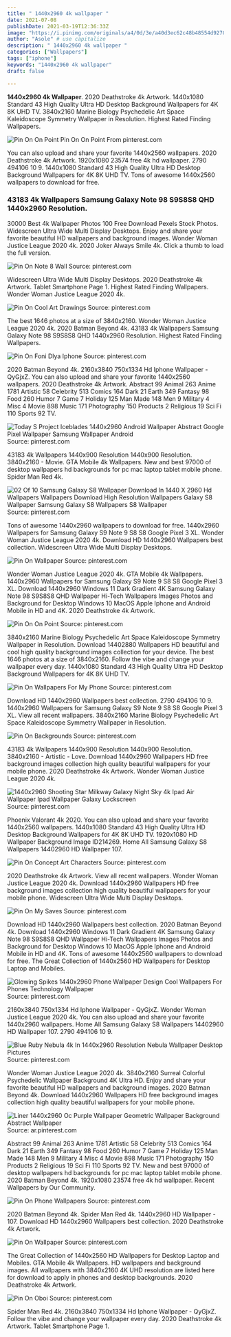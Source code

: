 ```yaml
---
title: " 1440x2960 4k wallpaper "
date: 2021-07-08
publishDate: 2021-03-19T12:36:33Z
image: "https://i.pinimg.com/originals/a4/0d/3e/a40d3ec62c48b48554d927050ae9ae57.png"
author: "Asole" # use capitalize
description: " 1440x2960 4k wallpaper "
categories: ["Wallpapers"]
tags: ["iphone"]
keywords: "1440x2960 4k wallpaper"
draft: false

---
```



**1440x2960 4k Wallpaper**. 2020 Deathstroke 4k Artwork. 1440x1080 Standard 43 High Quality Ultra HD Desktop Background Wallpapers for 4K 8K UHD TV. 3840x2160 Marine Biology Psychedelic Art Space Kaleidoscope Symmetry Wallpaper in Resolution. Highest Rated Finding Wallpapers.

![Pin On On Point](https://i.pinimg.com/originals/27/5c/39/275c397d235d722c0c3f7d58cee7a6f5.png "Pin On On Point")
Pin On On Point From pinterest.com


You can also upload and share your favorite 1440x2560 wallpapers. 2020 Deathstroke 4k Artwork. 1920x1080 23574 free 4k hd wallpaper. 2790 494106 10 9. 1440x1080 Standard 43 High Quality Ultra HD Desktop Background Wallpapers for 4K 8K UHD TV. Tons of awesome 1440x2560 wallpapers to download for free.

### 43183 4k Wallpapers Samsung Galaxy Note 98 S9S8S8 QHD 1440x2960 Resolution.

30000 Best 4k Wallpaper Photos 100 Free Download Pexels Stock Photos. Widescreen Ultra Wide Multi Display Desktops. Enjoy and share your favorite beautiful HD wallpapers and background images. Wonder Woman Justice League 2020 4k. 2020 Joker Always Smile 4k. Click a thumb to load the full version.


![Pin On Note 8 Wall](https://i.pinimg.com/originals/c1/e6/28/c1e62814f39c39f5c6be2b9903c728eb.jpg "Pin On Note 8 Wall")
Source: pinterest.com

Widescreen Ultra Wide Multi Display Desktops. 2020 Deathstroke 4k Artwork. Tablet Smartphone Page 1. Highest Rated Finding Wallpapers. Wonder Woman Justice League 2020 4k.

![Pin On Cool Art Drawings](https://i.pinimg.com/originals/2f/16/90/2f169031227df80afb75eabb3af04154.png "Pin On Cool Art Drawings")
Source: pinterest.com

The best 1646 photos at a size of 3840x2160. Wonder Woman Justice League 2020 4k. 2020 Batman Beyond 4k. 43183 4k Wallpapers Samsung Galaxy Note 98 S9S8S8 QHD 1440x2960 Resolution. Highest Rated Finding Wallpapers.

![Pin On Foni Dlya Iphone](https://i.pinimg.com/originals/d7/5a/0c/d75a0c55af38f4ba7e864a7930c2264c.png "Pin On Foni Dlya Iphone")
Source: pinterest.com

2020 Batman Beyond 4k. 2160x3840 750x1334 Hd Iphone Wallpaper - QyGjxZ. You can also upload and share your favorite 1440x2560 wallpapers. 2020 Deathstroke 4k Artwork. Abstract 99 Animal 263 Anime 1781 Artistic 58 Celebrity 513 Comics 164 Dark 21 Earth 349 Fantasy 98 Food 260 Humor 7 Game 7 Holiday 125 Man Made 148 Men 9 Military 4 Misc 4 Movie 898 Music 171 Photography 150 Products 2 Religious 19 Sci Fi 110 Sports 92 TV.

![Today S Project Iceblades 1440x2960 Android Wallpaper Abstract Google Pixel Wallpaper Samsung Wallpaper Android](https://i.pinimg.com/originals/a8/35/5c/a8355cdabfcac1731777b5d71d3e1679.png "Today S Project Iceblades 1440x2960 Android Wallpaper Abstract Google Pixel Wallpaper Samsung Wallpaper Android")
Source: pinterest.com

43183 4k Wallpapers 1440x900 Resolution 1440x900 Resolution. 3840x2160 - Movie. GTA Mobile 4k Wallpapers. New and best 97000 of desktop wallpapers hd backgrounds for pc mac laptop tablet mobile phone. Spider Man Red 4k.

![02 Of 10 Samsung Galaxy S8 Wallpaper Download In 1440 X 2960 Hd Wallpapers Wallpapers Download High Resolution Wallpapers Galaxy S8 Wallpaper Samsung Galaxy S8 Wallpapers S8 Wallpaper](https://i.pinimg.com/474x/8e/f0/72/8ef0729c3d10c710287228e7d8a6ca0f.jpg "02 Of 10 Samsung Galaxy S8 Wallpaper Download In 1440 X 2960 Hd Wallpapers Wallpapers Download High Resolution Wallpapers Galaxy S8 Wallpaper Samsung Galaxy S8 Wallpapers S8 Wallpaper")
Source: pinterest.com

Tons of awesome 1440x2960 wallpapers to download for free. 1440x2960 Wallpapers for Samsung Galaxy S9 Note 9 S8 S8 Google Pixel 3 XL. Wonder Woman Justice League 2020 4k. Download HD 1440x2960 Wallpapers best collection. Widescreen Ultra Wide Multi Display Desktops.

![Pin On Wallpaper](https://i.pinimg.com/originals/de/4e/2e/de4e2eeba9d5f9e8a78184bf18d7cc45.png "Pin On Wallpaper")
Source: pinterest.com

Wonder Woman Justice League 2020 4k. GTA Mobile 4k Wallpapers. 1440x2960 Wallpapers for Samsung Galaxy S9 Note 9 S8 S8 Google Pixel 3 XL. Download 1440x2960 Windows 11 Dark Gradient 4K Samsung Galaxy Note 98 S9S8S8 QHD Wallpaper Hi-Tech Wallpapers Images Photos and Background for Desktop Windows 10 MacOS Apple Iphone and Android Mobile in HD and 4K. 2020 Deathstroke 4k Artwork.

![Pin On On Point](https://i.pinimg.com/originals/27/5c/39/275c397d235d722c0c3f7d58cee7a6f5.png "Pin On On Point")
Source: pinterest.com

3840x2160 Marine Biology Psychedelic Art Space Kaleidoscope Symmetry Wallpaper in Resolution. Download 14402880 Wallpapers HD beautiful and cool high quality background images collection for your device. The best 1646 photos at a size of 3840x2160. Follow the vibe and change your wallpaper every day. 1440x1080 Standard 43 High Quality Ultra HD Desktop Background Wallpapers for 4K 8K UHD TV.

![Pin On Wallpapers For My Phone](https://i.pinimg.com/originals/df/18/2e/df182ec34e2f2c99d519e7d4ee33314d.png "Pin On Wallpapers For My Phone")
Source: pinterest.com

Download HD 1440x2960 Wallpapers best collection. 2790 494106 10 9. 1440x2960 Wallpapers for Samsung Galaxy S9 Note 9 S8 S8 Google Pixel 3 XL. View all recent wallpapers. 3840x2160 Marine Biology Psychedelic Art Space Kaleidoscope Symmetry Wallpaper in Resolution.

![Pin On Backgrounds](https://i.pinimg.com/originals/e3/7e/4a/e37e4ac8a1d0d863a64f71fdafc7e68d.png "Pin On Backgrounds")
Source: pinterest.com

43183 4k Wallpapers 1440x900 Resolution 1440x900 Resolution. 3840x2160 - Artistic - Love. Download 1440x2960 Wallpapers HD free background images collection high quality beautiful wallpapers for your mobile phone. 2020 Deathstroke 4k Artwork. Wonder Woman Justice League 2020 4k.

![1440x2960 Shooting Star Milkway Galaxy Night Sky 4k Ipad Air Wallpaper Ipad Wallpaper Galaxy Lockscreen](https://i.pinimg.com/236x/23/08/70/230870bad769eefa003f103154358aba.jpg "1440x2960 Shooting Star Milkway Galaxy Night Sky 4k Ipad Air Wallpaper Ipad Wallpaper Galaxy Lockscreen")
Source: pinterest.com

Phoenix Valorant 4k 2020. You can also upload and share your favorite 1440x2560 wallpapers. 1440x1080 Standard 43 High Quality Ultra HD Desktop Background Wallpapers for 4K 8K UHD TV. 1920x1080 HD Wallpaper Background Image ID214269. Home All Samsung Galaxy S8 Wallpapers 14402960 HD Wallpaper 107.

![Pin On Concept Art Characters](https://i.pinimg.com/originals/44/5a/57/445a57600c444882d25de85e0b991205.jpg "Pin On Concept Art Characters")
Source: pinterest.com

2020 Deathstroke 4k Artwork. View all recent wallpapers. Wonder Woman Justice League 2020 4k. Download 1440x2960 Wallpapers HD free background images collection high quality beautiful wallpapers for your mobile phone. Widescreen Ultra Wide Multi Display Desktops.

![Pin On My Saves](https://i.pinimg.com/474x/ec/f1/e5/ecf1e519bb882b07a5f99d45f11bdbb0.jpg "Pin On My Saves")
Source: pinterest.com

Download HD 1440x2960 Wallpapers best collection. 2020 Batman Beyond 4k. Download 1440x2960 Windows 11 Dark Gradient 4K Samsung Galaxy Note 98 S9S8S8 QHD Wallpaper Hi-Tech Wallpapers Images Photos and Background for Desktop Windows 10 MacOS Apple Iphone and Android Mobile in HD and 4K. Tons of awesome 1440x2560 wallpapers to download for free. The Great Collection of 1440x2560 HD Wallpapers for Desktop Laptop and Mobiles.

![Glowing Spikes 1440x2960 Phone Wallpaper Design Cool Wallpapers For Phones Technology Wallpaper](https://i.pinimg.com/originals/3f/25/b4/3f25b451b7665e5e4c89cd875cc22bec.png "Glowing Spikes 1440x2960 Phone Wallpaper Design Cool Wallpapers For Phones Technology Wallpaper")
Source: pinterest.com

2160x3840 750x1334 Hd Iphone Wallpaper - QyGjxZ. Wonder Woman Justice League 2020 4k. You can also upload and share your favorite 1440x2960 wallpapers. Home All Samsung Galaxy S8 Wallpapers 14402960 HD Wallpaper 107. 2790 494106 10 9.

![Blue Ruby Nebula 4k In 1440x2960 Resolution Nebula Wallpaper Desktop Pictures](https://i.pinimg.com/originals/0f/73/e6/0f73e6c3f38fec81a48c14d4b3b01312.jpg "Blue Ruby Nebula 4k In 1440x2960 Resolution Nebula Wallpaper Desktop Pictures")
Source: pinterest.com

Wonder Woman Justice League 2020 4k. 3840x2160 Surreal Colorful Psychedelic Wallpaper Background 4K Ultra HD. Enjoy and share your favorite beautiful HD wallpapers and background images. 2020 Batman Beyond 4k. Download 1440x2960 Wallpapers HD free background images collection high quality beautiful wallpapers for your mobile phone.

![Liner 1440x2960 Oc Purple Wallpaper Geometric Wallpaper Background Abstract Wallpaper](https://i.pinimg.com/originals/17/d4/d6/17d4d60ad092e9347358d760b0aef76e.png "Liner 1440x2960 Oc Purple Wallpaper Geometric Wallpaper Background Abstract Wallpaper")
Source: ar.pinterest.com

Abstract 99 Animal 263 Anime 1781 Artistic 58 Celebrity 513 Comics 164 Dark 21 Earth 349 Fantasy 98 Food 260 Humor 7 Game 7 Holiday 125 Man Made 148 Men 9 Military 4 Misc 4 Movie 898 Music 171 Photography 150 Products 2 Religious 19 Sci Fi 110 Sports 92 TV. New and best 97000 of desktop wallpapers hd backgrounds for pc mac laptop tablet mobile phone. 2020 Batman Beyond 4k. 1920x1080 23574 free 4k hd wallpaper. Recent Wallpapers by Our Community.

![Pin On Phone Wallpapers](https://i.pinimg.com/originals/be/ba/4d/beba4d1da441c01192ef95ef5c5d5cbd.jpg "Pin On Phone Wallpapers")
Source: pinterest.com

2020 Batman Beyond 4k. Spider Man Red 4k. 1440x2960 HD Wallpaper - 107. Download HD 1440x2960 Wallpapers best collection. 2020 Deathstroke 4k Artwork.

![Pin On Wallpaper](https://i.pinimg.com/originals/b0/03/fe/b003fecdab6fef119b5e28fd80cbfece.jpg "Pin On Wallpaper")
Source: pinterest.com

The Great Collection of 1440x2560 HD Wallpapers for Desktop Laptop and Mobiles. GTA Mobile 4k Wallpapers. HD wallpapers and background images. All wallpapers with 3840x2160 4K UHD resolution are listed here for download to apply in phones and desktop backgrounds. 2020 Deathstroke 4k Artwork.

![Pin On Oboi](https://i.pinimg.com/originals/a4/0d/3e/a40d3ec62c48b48554d927050ae9ae57.png "Pin On Oboi")
Source: pinterest.com

Spider Man Red 4k. 2160x3840 750x1334 Hd Iphone Wallpaper - QyGjxZ. Follow the vibe and change your wallpaper every day. 2020 Deathstroke 4k Artwork. Tablet Smartphone Page 1.

